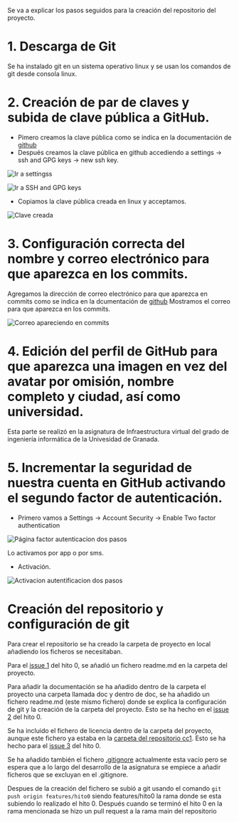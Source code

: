 Se va a explicar los pasos seguidos para la creación del repositorio del proyecto.

# 1. Descarga de Git
  Se ha instalado git en un sistema operativo linux y se usan los comandos de git desde consola linux.

# 2. Creación de par de claves y subida de clave pública a GitHub.
  * Pimero creamos la clave pública como se indica en la documentación de [github](https://docs.github.com/es/github/authenticating-to-github/connecting-to-github-with-ssh/generating-a-new-ssh-key-and-adding-it-to-the-ssh-agent)
  * Después creamos la clave pública en github accediendo a settings -> ssh and GPG keys -> new ssh key.

  ![Ir a settingss](https://github.com/CharlySM/cc1/blob/features/hito0/proyectoCC2021/doc/img/goSettings.PNG "Ir a settings")

  ![Ir a SSH and GPG keys](https://github.com/CharlySM/cc1/blob/features/hito0/proyectoCC2021/doc/img/goSSH.PNG "Ir a SSH and GPG keys")

  * Copiamos la clave pública creada en linux y acceptamos.

  ![Clave creada](https://github.com/CharlySM/cc1/blob/features/hito0/proyectoCC2021/doc/img/keyCreada.PNG "Clave creada")

# 3. Configuración correcta del nombre y correo electrónico para que aparezca en los commits.
  Agregamos la dirección de correo electrónico para que aparezca en commits como se indica en la dcumentación de [github](https://docs.github.com/es/github/setting-up-and-managing-your-github-user-account/managing-email-preferences/setting-your-commit-email-address)
  Mostramos el correo para que aparezca en los commits.

  ![Correo apareciendo en commits](https://github.com/CharlySM/cc1/blob/features/hito0/proyectoCC2021/doc/img/correo.PNG "Correo apareciendo en commits")

# 4. Edición del perfil de GitHub para que aparezca una imagen en vez del avatar por omisión, nombre completo y ciudad, así como universidad.
  Esta parte se realizó en la asignatura de Infraestructura virtual del grado de ingeniería informática de la Univesidad de Granada.

# 5. Incrementar la seguridad de nuestra cuenta en GitHub activando el segundo factor de autenticación.
  * Primero vamos a Settings -> Account Security -> Enable Two factor authentication

  ![Página factor autenticacion dos pasos](https://github.com/CharlySM/cc1/blob/features/hito0/proyectoCC2021/doc/img/autentication.PNG "Página factor autenticacion dos pasos")

  Lo activamos por app o por sms.

  * Activación.

  ![Activacion autentificacion dos pasos](https://github.com/CharlySM/cc1/blob/features/hito0/proyectoCC2021/doc/img/activacion.PNG "Activacion autentificacion dos pasos")

# Creación del repositorio y configuración de git
Para crear el repositorio se ha creado la carpeta de proyecto en local añadiendo los ficheros se necesitaban.

Para el [issue 1](https://github.com/CharlySM/cc1/issues/5) del hito 0, se añadió un fichero readme.md en la carpeta del proyecto.

Para añadir la documentación se ha añadido dentro de la carpeta el proyecto una carpeta llamada doc y dentro de doc, se ha añadido un fichero readme.md (este mismo fichero) donde se explica la configuración de git y la creación de la carpeta del proyecto. Esto se ha hecho en el [issue 2](https://github.com/CharlySM/cc1/issues/7) del hito 0.

Se ha incluido el fichero de licencia dentro de la carpeta del proyecto, aunque este fichero ya estaba en la [carpeta del repositorio cc1](https://github.com/CharlySM/cc1). Esto se ha hecho para el [issue 3](https://github.com/CharlySM/cc1/issues/10) del hito 0.

Se ha añadido también el fichero [.gitignore](https://github.com/CharlySM/cc1/blob/main/proyectoCC2021/.gitignore) actualmente esta vacío pero se espera que a lo largo del desarrollo de la asignatura se empiece a añadir ficheros que se excluyan en el .gitignore.

Despues de la creación del fichero se subió a git usando el comando ```git push origin features/hito0``` siendo features/hito0 la rama donde se esta subiendo lo realizado el hito 0. Después cuando se terminó el hito 0 en la rama mencionada se hizo un pull request a la rama main del repositorio

